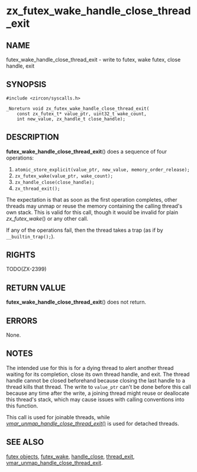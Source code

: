 # zx_futex_wake_handle_close_thread_exit

## NAME

futex_wake_handle_close_thread_exit - write to futex, wake futex, close handle, exit

## SYNOPSIS

```
#include <zircon/syscalls.h>

_Noreturn void zx_futex_wake_handle_close_thread_exit(
    const zx_futex_t* value_ptr, uint32_t wake_count,
    int new_value, zx_handle_t close_handle);
```

## DESCRIPTION

**futex_wake_handle_close_thread_exit**() does a sequence of four operations:
1. `atomic_store_explicit(value_ptr, new_value, memory_order_release);`
2. `zx_futex_wake(value_ptr, wake_count);`
3. `zx_handle_close(close_handle);`
4. `zx_thread_exit();`

The expectation is that as soon as the first operation completes,
other threads may unmap or reuse the memory containing the calling
thread's own stack.  This is valid for this call, though it would be
invalid for plain *zx_futex_wake*() or any other call.

If any of the operations fail, then the thread takes a trap (as if by `__builtin_trap();`).

## RIGHTS

<!-- Updated by scripts/update-docs-from-abigen, do not edit this section manually. -->

TODO(ZX-2399)

## RETURN VALUE

**futex_wake_handle_close_thread_exit**() does not return.

## ERRORS

None.

## NOTES

The intended use for this is for a dying thread to alert another thread
waiting for its completion, close its own thread handle, and exit.
The thread handle cannot be closed beforehand because closing the last
handle to a thread kills that thread.  The write to `value_ptr` can't be
done before this call because any time after the write, a joining thread might
reuse or deallocate this thread's stack, which may cause issues with calling
conventions into this function.

This call is used for joinable threads, while
[*vmar_unmap_handle_close_thread_exit*()](vmar_unmap_handle_close_thread_exit.md)
is used for detached threads.

## SEE ALSO

[futex objects](../objects/futex.md),
[futex_wake](futex_wake.md),
[handle_close](handle_close.md),
[thread_exit](thread_exit.md),
[vmar_unmap_handle_close_thread_exit](vmar_unmap_handle_close_thread_exit.md).
